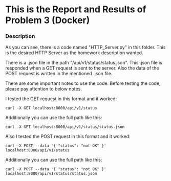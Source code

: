 # This is the Report and Results of Problem 3 (Docker)

### Description

As you can see, there is a code named "HTTP_Server.py" in this folder. This is the desired HTTP Server as the homework description wanted.

There is a .json file in the path "/api/v1/status/status.json". This .json file is responded when a GET request is sent to the server. Also the data of the POST request is written in the mentioned .json file. 

There are some important notes to use the code. Before testing the code, please pay attention to below notes.

I tested the GET request in this format and it worked:

    curl -X GET localhost:8000/api/v1/status
    
Additionally you can use the full path like this:

    curl -X GET localhost:8000/api/v1/status/status.json

Also I tested the POST request in this format and it worked:

    curl -X POST --data '{ "status": "not OK" }' localhost:8000/api/v1/status
    
Additionally you can use the full path like this:

    curl -X POST --data '{ "status": "not OK" }' localhost:8000/api/v1/status/status.json

